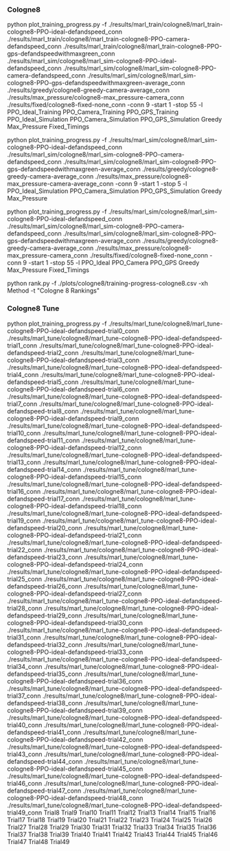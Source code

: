 ### Cologne8 
python plot_training_progress.py -f ./results/marl_train/cologne8/marl_train-cologne8-PPO-ideal-defandspeed_conn ./results/marl_train/cologne8/marl_train-cologne8-PPO-camera-defandspeed_conn ./results/marl_train/cologne8/marl_train-cologne8-PPO-gps-defandspeedwithmaxgreen_conn ./results/marl_sim/cologne8/marl_sim-cologne8-PPO-ideal-defandspeed_conn ./results/marl_sim/cologne8/marl_sim-cologne8-PPO-camera-defandspeed_conn ./results/marl_sim/cologne8/marl_sim-cologne8-PPO-gps-defandspeedwithmaxgreen-average_conn ./results/greedy/cologne8-greedy-camera-average_conn  ./results/max_pressure/cologne8-max_pressure-camera_conn  ./results/fixed/cologne8-fixed-none_conn -conn 9 -start 1 -stop 55 -l PPO_Ideal_Training PPO_Camera_Training PPO_GPS_Training PPO_Ideal_Simulation PPO_Camera_Simulation PPO_GPS_Simulation Greedy Max_Pressure Fixed_Timings 

python plot_training_progress.py -f  ./results/marl_sim/cologne8/marl_sim-cologne8-PPO-ideal-defandspeed_conn ./results/marl_sim/cologne8/marl_sim-cologne8-PPO-camera-defandspeed_conn ./results/marl_sim/cologne8/marl_sim-cologne8-PPO-gps-defandspeedwithmaxgreen-average_conn ./results/greedy/cologne8-greedy-camera-average_conn  ./results/max_pressure/cologne8-max_pressure-camera-average_conn -conn 9 -start 1 -stop 5 -l PPO_Ideal_Simulation PPO_Camera_Simulation PPO_GPS_Simulation Greedy Max_Pressure

python plot_training_progress.py -f ./results/marl_sim/cologne8/marl_sim-cologne8-PPO-ideal-defandspeed_conn ./results/marl_sim/cologne8/marl_sim-cologne8-PPO-camera-defandspeed_conn ./results/marl_sim/cologne8/marl_sim-cologne8-PPO-gps-defandspeedwithmaxgreen-average_conn ./results/greedy/cologne8-greedy-camera-average_conn  ./results/max_pressure/cologne8-max_pressure-camera_conn  ./results/fixed/cologne8-fixed-none_conn -conn 9 -start 1 -stop 55 -l PPO_Ideal PPO_Camera PPO_GPS Greedy Max_Pressure Fixed_Timings 

python rank.py -f ./plots/cologne8/training-progress-cologne8.csv -xh Method -t "Cologne 8 Rankings"


### Cologne8 Tune
python plot_training_progress.py -f ./results/marl_tune/cologne8/marl_tune-cologne8-PPO-ideal-defandspeed-trial0_conn ./results/marl_tune/cologne8/marl_tune-cologne8-PPO-ideal-defandspeed-trial1_conn ./results/marl_tune/cologne8/marl_tune-cologne8-PPO-ideal-defandspeed-trial2_conn ./results/marl_tune/cologne8/marl_tune-cologne8-PPO-ideal-defandspeed-trial3_conn ./results/marl_tune/cologne8/marl_tune-cologne8-PPO-ideal-defandspeed-trial4_conn ./results/marl_tune/cologne8/marl_tune-cologne8-PPO-ideal-defandspeed-trial5_conn ./results/marl_tune/cologne8/marl_tune-cologne8-PPO-ideal-defandspeed-trial6_conn ./results/marl_tune/cologne8/marl_tune-cologne8-PPO-ideal-defandspeed-trial7_conn ./results/marl_tune/cologne8/marl_tune-cologne8-PPO-ideal-defandspeed-trial8_conn ./results/marl_tune/cologne8/marl_tune-cologne8-PPO-ideal-defandspeed-trial9_conn ./results/marl_tune/cologne8/marl_tune-cologne8-PPO-ideal-defandspeed-trial10_conn ./results/marl_tune/cologne8/marl_tune-cologne8-PPO-ideal-defandspeed-trial11_conn ./results/marl_tune/cologne8/marl_tune-cologne8-PPO-ideal-defandspeed-trial12_conn ./results/marl_tune/cologne8/marl_tune-cologne8-PPO-ideal-defandspeed-trial13_conn ./results/marl_tune/cologne8/marl_tune-cologne8-PPO-ideal-defandspeed-trial14_conn ./results/marl_tune/cologne8/marl_tune-cologne8-PPO-ideal-defandspeed-trial15_conn ./results/marl_tune/cologne8/marl_tune-cologne8-PPO-ideal-defandspeed-trial16_conn ./results/marl_tune/cologne8/marl_tune-cologne8-PPO-ideal-defandspeed-trial17_conn ./results/marl_tune/cologne8/marl_tune-cologne8-PPO-ideal-defandspeed-trial18_conn ./results/marl_tune/cologne8/marl_tune-cologne8-PPO-ideal-defandspeed-trial19_conn ./results/marl_tune/cologne8/marl_tune-cologne8-PPO-ideal-defandspeed-trial20_conn ./results/marl_tune/cologne8/marl_tune-cologne8-PPO-ideal-defandspeed-trial21_conn ./results/marl_tune/cologne8/marl_tune-cologne8-PPO-ideal-defandspeed-trial22_conn ./results/marl_tune/cologne8/marl_tune-cologne8-PPO-ideal-defandspeed-trial23_conn ./results/marl_tune/cologne8/marl_tune-cologne8-PPO-ideal-defandspeed-trial24_conn ./results/marl_tune/cologne8/marl_tune-cologne8-PPO-ideal-defandspeed-trial25_conn ./results/marl_tune/cologne8/marl_tune-cologne8-PPO-ideal-defandspeed-trial26_conn ./results/marl_tune/cologne8/marl_tune-cologne8-PPO-ideal-defandspeed-trial27_conn ./results/marl_tune/cologne8/marl_tune-cologne8-PPO-ideal-defandspeed-trial28_conn ./results/marl_tune/cologne8/marl_tune-cologne8-PPO-ideal-defandspeed-trial29_conn ./results/marl_tune/cologne8/marl_tune-cologne8-PPO-ideal-defandspeed-trial30_conn ./results/marl_tune/cologne8/marl_tune-cologne8-PPO-ideal-defandspeed-trial31_conn ./results/marl_tune/cologne8/marl_tune-cologne8-PPO-ideal-defandspeed-trial32_conn ./results/marl_tune/cologne8/marl_tune-cologne8-PPO-ideal-defandspeed-trial33_conn ./results/marl_tune/cologne8/marl_tune-cologne8-PPO-ideal-defandspeed-trial34_conn ./results/marl_tune/cologne8/marl_tune-cologne8-PPO-ideal-defandspeed-trial35_conn ./results/marl_tune/cologne8/marl_tune-cologne8-PPO-ideal-defandspeed-trial36_conn ./results/marl_tune/cologne8/marl_tune-cologne8-PPO-ideal-defandspeed-trial37_conn ./results/marl_tune/cologne8/marl_tune-cologne8-PPO-ideal-defandspeed-trial38_conn ./results/marl_tune/cologne8/marl_tune-cologne8-PPO-ideal-defandspeed-trial39_conn ./results/marl_tune/cologne8/marl_tune-cologne8-PPO-ideal-defandspeed-trial40_conn ./results/marl_tune/cologne8/marl_tune-cologne8-PPO-ideal-defandspeed-trial41_conn ./results/marl_tune/cologne8/marl_tune-cologne8-PPO-ideal-defandspeed-trial42_conn ./results/marl_tune/cologne8/marl_tune-cologne8-PPO-ideal-defandspeed-trial43_conn ./results/marl_tune/cologne8/marl_tune-cologne8-PPO-ideal-defandspeed-trial44_conn ./results/marl_tune/cologne8/marl_tune-cologne8-PPO-ideal-defandspeed-trial45_conn ./results/marl_tune/cologne8/marl_tune-cologne8-PPO-ideal-defandspeed-trial46_conn ./results/marl_tune/cologne8/marl_tune-cologne8-PPO-ideal-defandspeed-trial47_conn ./results/marl_tune/cologne8/marl_tune-cologne8-PPO-ideal-defandspeed-trial48_conn ./results/marl_tune/cologne8/marl_tune-cologne8-PPO-ideal-defandspeed-trial49_conn  Trial8 Trial9 Trial10 Trial11 Trial12 Trial13 Trial14 Trial15 Trial16 Trial17 Trial18 Trial19 Trial20 Trial21 Trial22 Trial23 Trial24 Trial25 Trial26 Trial27 Trial28 Trial29 Trial30 Trial31 Trial32 Trial33 Trial34 Trial35 Trial36 Trial37 Trial38 Trial39 Trial40 Trial41 Trial42 Trial43 Trial44 Trial45 Trial46 Trial47 Trial48 Trial49